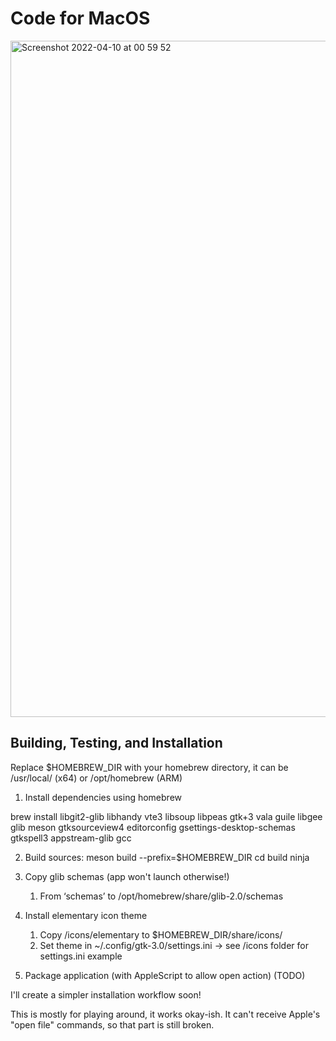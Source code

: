 # Code for MacOS

<img width="1082" alt="Screenshot 2022-04-10 at 00 59 52" src="https://user-images.githubusercontent.com/44585538/162594355-31bf90bf-65bc-4b30-8778-e771fbbc10b4.png">


## Building, Testing, and Installation

Replace $HOMEBREW_DIR with your homebrew directory, it can be /usr/local/ (x64) or /opt/homebrew (ARM)

1. Install dependencies using homebrew

brew install libgit2-glib libhandy vte3 libsoup libpeas gtk+3 vala guile libgee glib meson gtksourceview4 editorconfig gsettings-desktop-schemas gtkspell3 appstream-glib gcc

2. Build sources:
    meson build --prefix=$HOMEBREW_DIR
    cd build
    ninja

3. Copy glib schemas (app won't launch otherwise!)
    1. From ‘schemas’ to /opt/homebrew/share/glib-2.0/schemas

4. Install elementary icon theme
    1. Copy /icons/elementary to $HOMEBREW_DIR/share/icons/
    2. Set theme in ~/.config/gtk-3.0/settings.ini -> see /icons folder for settings.ini example

5. Package application (with AppleScript to allow open action) (TODO)

I'll create a simpler installation workflow soon!

This is mostly for playing around, it works okay-ish. It can't receive Apple's "open file" commands, so that part is still broken.


